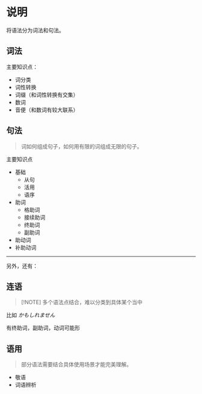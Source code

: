 <h1>说明</h1>
<p>将语法分为词法和句法。</p>
<h2>词法</h2>
<p>主要知识点：</p>
<ul>
<li>词分类</li>
<li>词性转换</li>
<li>词缀（和词性转换有交集）</li>
<li>数词</li>
<li>音便（和数词有较大联系）</li>
</ul>
<h2>句法</h2>
<blockquote>
<p>词如何组成句子，如何用有限的词组成无限的句子。</p>
</blockquote>
<p>主要知识点</p>
<ul>
<li>基础<ul>
<li>从句</li>
<li>活用</li>
<li>语序</li>
</ul>
</li>
<li>助词<ul>
<li>格助词</li>
<li>接续助词</li>
<li>终助词</li>
<li>副助词</li>
</ul>
</li>
<li>助动词</li>
<li>补助动词</li>
</ul>
<hr>
<p>另外，还有：</p>
<h2>连语</h2>
<blockquote>
<p>[!NOTE]
多个语法点结合，难以分类到具体某个当中</p>
</blockquote>
<p>比如 <em>かもしれません</em></p>
<p>有终助词，副助词，动词可能形</p>
<h2>语用</h2>
<blockquote>
<p>部分语法需要结合具体使用场景才能完美理解。</p>
</blockquote>
<ul>
<li>敬语</li>
<li>词语辨析</li>
</ul>

